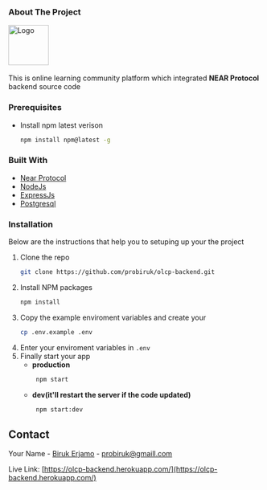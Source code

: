 ### About The Project
<a href="https://github.com/othneildrew/Best-README-Template">
    <img src="https://cryptologos.cc/logos/near-protocol-near-logo.png" alt="Logo" width="80" height="80">
  </a><br/><br/>
This is online learning community platform which integrated <strong>NEAR Protocol</strong> backend source code

### Prerequisites

* Install npm latest verison
  ```sh
  npm install npm@latest -g
  ```

### Built With

* [Near Protocol](https://near.org/)
* [NodeJs](https://nodejs.org/en/)
* [ExpressJs](https://expressjs.com/)
* [Postgresql](https://www.postgresql.org/)

### Installation

Below are the instructions that help you to setuping up your the project

1. Clone the repo
   ```sh
   git clone https://github.com/probiruk/olcp-backend.git
   ```
2. Install NPM packages
   ```sh
   npm install
   ```
3. Copy the example enviroment variables and create your
   ```sh
   cp .env.example .env
   ```
4. Enter your enviroment variables in `.env`
5. Finally start your app
   * <strong>production</strong>
     ```sh
      npm start
     ```
   * <strong>dev(it'll restart the server if the code updated)</strong>
     ```sh
      npm start:dev
      ```
## Contact

Your Name - [Biruk Erjamo](https://t.me/probiruk) - probiruk@gmaill.com

Live Link: [https://olcp-backend.herokuapp.com/](https://olcp-backend.herokuapp.com/)
